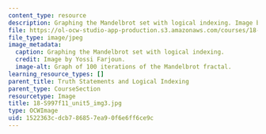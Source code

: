 ```yaml
---
content_type: resource
description: Graphing the Mandelbrot set with logical indexing. Image by Yossi Farjoun.
file: https://ol-ocw-studio-app-production.s3.amazonaws.com/courses/18-s997-introduction-to-matlab-programming-fall-2011/1522363cdcb786857ea90f6e6ff6ce9c_18-S997f11_unit5_img3.jpg
file_type: image/jpeg
image_metadata:
  caption: Graphing the Mandelbrot set with logical indexing.
  credit: Image by Yossi Farjoun.
  image-alt: Graph of 100 iterations of the Mandelbrot fractal.
learning_resource_types: []
parent_title: Truth Statements and Logical Indexing
parent_type: CourseSection
resourcetype: Image
title: 18-S997f11_unit5_img3.jpg
type: OCWImage
uid: 1522363c-dcb7-8685-7ea9-0f6e6ff6ce9c
---
```

